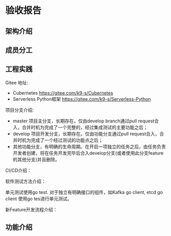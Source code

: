 # 验收报告

## 架构介绍



## 成员分工



## 工程实践

Gitee 地址: 

- Cubernetes https://gitee.com/k9-s/Cubernetes
- Serverless Python框架 https://gitee.com/k9-s/Serverless-Python

项目分支介绍:

- master 项目主分支，长期存在。仅由develop branch通过pull request合入，合并时机为完成了一个完整的，经过集成测试的主要功能之后；
- develop 项目开发分支，长期存在。仅由功能分支通过pull request合入，合并时机为完成了一个经过测试的功能点之后；
- 其他功能分支，有明确的生命周期。在开启一项独立的任务之后，由任务负责开发者创建，将在任务开发完毕后合入develop分支(或者使用此分支feature的其他分支)并且删除。

CI/CD介绍：



软件测试方法介绍：

单元测试使用go test. 对于独立有明确接口的组件，如Kafka go client, etcd go client 使用go tes进行单元测试。

新Feature开发流程介绍：



## 功能介绍



